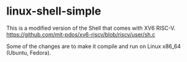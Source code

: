 # linux-shell-simple
This is a modified version of the Shell that comes with XV6 RISC-V.  https://github.com/mit-pdos/xv6-riscv/blob/riscv/user/sh.c

Some of the changes are to make it compile and run on Linux x86_64 (Ubuntu, Fedora).